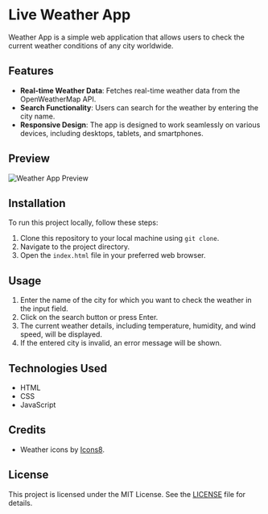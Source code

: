 # Live Weather App

Weather App is a simple web application that allows users to check the current weather conditions of any city worldwide.

## Features

- **Real-time Weather Data**: Fetches real-time weather data from the OpenWeatherMap API.
- **Search Functionality**: Users can search for the weather by entering the city name.
- **Responsive Design**: The app is designed to work seamlessly on various devices, including desktops, tablets, and smartphones.

## Preview


![Weather App Preview](preview.png)

## Installation

To run this project locally, follow these steps:

1. Clone this repository to your local machine using `git clone`.
2. Navigate to the project directory.
3. Open the `index.html` file in your preferred web browser.

## Usage

1. Enter the name of the city for which you want to check the weather in the input field.
2. Click on the search button or press Enter.
3. The current weather details, including temperature, humidity, and wind speed, will be displayed.
4. If the entered city is invalid, an error message will be shown.

## Technologies Used

- HTML
- CSS
- JavaScript

## Credits

- Weather icons by [Icons8](https://icons8.com).

## License

This project is licensed under the MIT License. See the [LICENSE](LICENSE) file for details.
